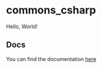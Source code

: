 # commons_csharp

Hello, World!

## Docs

You can find the documentation [here](https://probable-system-3jvmo3k.pages.github.io/)
